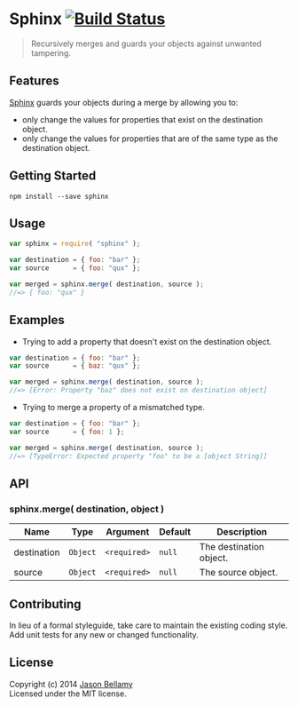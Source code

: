 # Sphinx [![Build Status](https://travis-ci.org/jasonbellamy/sphinx.png?branch=master)](https://travis-ci.org/jasonbellamy/sphinx)

> Recursively merges and guards your objects against unwanted tampering.


## Features
[Sphinx](https://github.com/jasonbellamy/sphinx) guards your objects during a merge by allowing you to:

- only change the values for properties that exist on the destination object.
- only change the values for properties that are of the same type as the destination object.


## Getting Started

```
npm install --save sphinx
```


## Usage

```javascript
var sphinx = require( "sphinx" );

var destination = { foo: "bar" };
var source      = { foo: "qux" };

var merged = sphinx.merge( destination, source );
//=> { foo: "qux" }
```

## Examples

- Trying to add a property that doesn't exist on the destination object.

```javascript
var destination = { foo: "bar" };
var source      = { baz: "qux" };

var merged = sphinx.merge( destination, source );
//=> [Error: Property "baz" does not exist on destination object]
```

- Trying to merge a property of a mismatched type.

```javascript
var destination = { foo: "bar" };
var source      = { foo: 1 };

var merged = sphinx.merge( destination, source );
//=> [TypeError: Expected property "foo" to be a [object String]]
```


## API

### sphinx.merge( destination, object )

Name           | Type      | Argument     | Default | Description
---------------|-----------|--------------|---------|------------
destination    | `Object`  | `<required>` | `null`   | The destination object.  
source         | `Object`  | `<required>` | `null`   | The source object.


## Contributing
In lieu of a formal styleguide, take care to maintain the existing coding style. Add unit tests for any new or changed functionality.


## License
Copyright (c) 2014 [Jason Bellamy ](http://jasonbellamy.com)  
Licensed under the MIT license.
